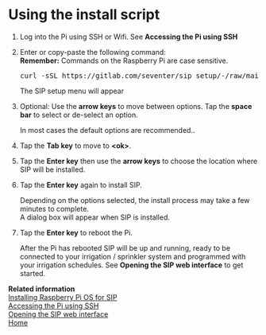 # Using the install script

1.  Log into the Pi using SSH or Wifi. See **Accessing the Pi using SSH**

2.  Enter or copy-paste the following command:  
    **Remember:**
    Commands on the Raspberry Pi are case sensitive.  

    <pre>curl -sSL https://gitlab.com/seventer/sip_setup/-/raw/main/sip_setup.sh | sudo bash</pre>
  
    The SIP setup menu will appear

3.  Optional: Use the **arrow keys** to move between options. Tap the **space bar** to select or de-select an option.

    In most cases the default options are recommended..

4.  Tap the **Tab key** to move to **<ok\>**.

5.  Tap the **Enter key** then use the **arrow keys** to choose the location where SIP will be installed.

6.  Tap the **Enter key** again to install SIP.

    Depending on the options selected, the install process may take a few minutes to complete.  
    A dialog box will appear when SIP is installed.

7.  Tap the **Enter key** to reboot the Pi.

    After the Pi has rebooted SIP will be up and running, ready to be connected to your irrigation / sprinkler system and programmed with your irrigation schedules. See **Opening the SIP web interface** to get started.

**Related information**  
[Installing Raspberry Pi OS for SIP](pi_os_for_sip)  
[Accessing the Pi using SSH](ssh_access)  
[Opening the SIP web interface](ui_access)  
[Home](Home)